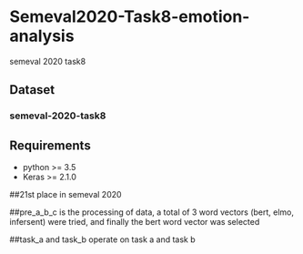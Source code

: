 # Semeval2020-Task8-emotion-analysis
semeval 2020 task8

## Dataset
### semeval-2020-task8

## Requirements

- python >= 3.5
- Keras >= 2.1.0

##21st place in semeval 2020

##pre_a_b_c is the processing of data, a total of 3 word vectors (bert, elmo, infersent) were tried, and finally the bert word vector was selected

##task_a and task_b operate on task a and task b

